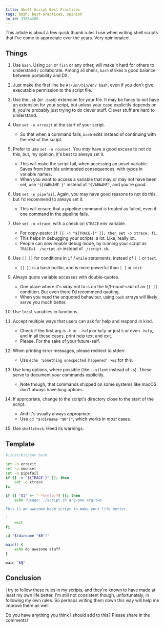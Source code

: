 ```yaml
---
title: Shell Script Best Practices
tags: bash, best-practices, opinion
hn_id: 33354286
---
```


This article is about a few quick thumb rules I use when writing shell scripts that I've come to appreciate over the years. Very opinionated.

## Things

1. Use `bash`. Using `zsh` or `fish` or any other, will make it hard for others to understand / collaborate. Among all shells, `bash` strikes a good balance between portability and DX.

1. Just make the first line be `#!/usr/bin/env bash`, even if you don't give executable permission to the script file.

1. Use the `.sh` (or `.bash`) extension for your file. It may be fancy to not have an extension for your script, but unless your case explicitly depends on it, you're probably just trying to do clever stuff. Clever stuff are hard to understand.

1. Use `set -o errexit` at the start of your script.
	- So that when a command fails, `bash` exits instead of continuing with the rest of the script.

1. Prefer to use `set -o nounset`. You _may_ have a good excuse to not do this, but, my opinion, it's best to always set it.
	- This will make the script fail, when accessing an unset variable. Saves from horrible unintended consequences, with typos in variable names.
	- When you want to access a variable that may or may not have been set, use `"${VARNAME-}"` instead of `"$VARNAME"`, and you're good.

1. Use `set -o pipefail`. Again, you may have good reasons to not do this, but I'd recommend to always set it.
	- This will ensure that a pipeline command is treated as failed, even if one command in the pipeline fails.

1. Use `set -o xtrace`, with a check on `$TRACE` env variable.
	- For copy-paste: `if [[ -n "${TRACE-}" ]]; then set -o xtrace; fi`.
	- This helps in debugging your scripts, a lot. Like, really lot.
	- People can now _enable_ debug mode, by running your script as `TRACE=1 ./script.sh` instead of `./script.sh`.

1. Use `[[ ]]` for conditions in `if` / `while` statements, instead of `[ ]` or `test`.
	- `[[ ]]` is a bash builtin, and is more powerful than `[ ]` or `test`.

1. Always quote variable accesses with double-quotes.
	- One place where it's _okay_ not to is on the _left-hand-side_ of an `[[ ]]` condition. But even there I'd recommend quoting.
	- When you need the unquoted behaviour, using `bash` arrays will likely serve you much better.

1. Use `local` variables in functions.

1. Accept multiple ways that users can ask for help and respond in kind.
	- Check if the first arg is `-h` or `--help` or `help` or just `h` or even `-help`, and in all these cases, print help text and exit.
	- Please. For the sake of your future-self.

1. When printing error messages, please redirect to stderr.
	- Use `echo 'Something unexpected happened' >&2` for this.

1. Use long options, where possible (like `--silent` instead of `-s`). These serve to document your commands explicitly.
	- Note though, that commands shipped on some systems like macOS don't always have long options.

1. If appropriate, change to the script's directory close to the start of the script.
	- And it's usually always appropriate.
	- Use `cd "$(dirname "$0")"`, which works in _most_ cases.

1. Use `shellcheck`. Heed its warnings.

## Template

```bash
#!/usr/bin/env bash

set -o errexit
set -o nounset
set -o pipefail
if [[ -n "${TRACE-}" ]]; then
	set -o xtrace
fi

if [[ "$1" =~ ^-*h(elp)?$ ]]; then
	echo 'Usage: ./script.sh arg-one arg-two

This is an awesome bash script to make your life better.

'
	exit
fi

cd "$(dirname "$0")"

main() {
	echo do awesome stuff
}

main "$@"
```

## Conclusion

I try to follow these rules in my scripts, and they're known to have made at least my own life better. I'm still not consistent though, unfortunately, in following my own rules. So perhaps writing them down this way will help me improve there as well.

Do you have anything you think I should add to this? Please share in the comments!
